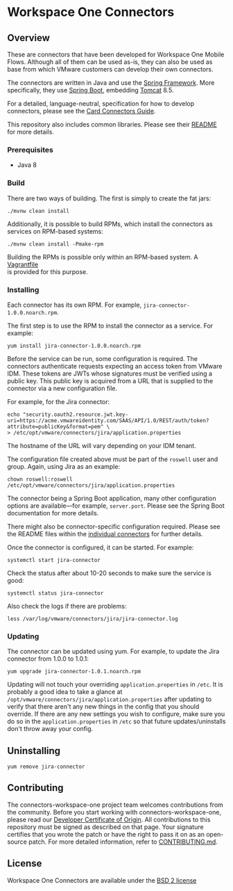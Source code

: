 # Workspace One Connectors

## Overview

These are connectors that have been developed for Workspace One Mobile Flows. Although all of them can be used as-is, 
they can also be used as base from which VMware customers can develop their own connectors.

The connectors are written in Java and use the [Spring Framework](https://spring.io/). More specifically, they use 
[Spring Boot](https://projects.spring.io/spring-boot/), embedding [Tomcat](http://tomcat.apache.org/) 8.5.

For a detailed, language-neutral, specification for how to develop connectors, please see the 
[Card Connectors Guide](https://github.com/vmwaresamples/card-connectors-guide).

This repository also includes common libraries. Please see their [README](https://github.com/vmware/connectors-workspace-one/blob/master/common/README.md) for more details.

### Prerequisites

* Java 8

### Build

There are two ways of building. The first is simply to create the fat jars:

    ./mvnw clean install
    
Additionally, it is possible to build RPMs, which install the connectors as services on RPM-based systems:
    
    ./mvnw clean install -Pmake-rpm

Building the RPMs is possible only within an RPM-based system. A [Vagrantfile](https://github.com/vmware/connectors-workspace-one/blob/master/Vagrantfile)   
is provided for this purpose.   

### Installing

Each connector has its own RPM. For example, `jira-connector-1.0.0.noarch.rpm`.

The first step is to use the RPM to install the connector as a service. For example:
```
yum install jira-connector-1.0.0.noarch.rpm 
```
Before the service can be run, some configuration is required. The connectors authenticate requests expecting an access token from VMware IDM. These tokens are JWTs whose signatures must be verified using a public key. This public key is acquired from a URL that is supplied to the connector via a new configuration file. 

For example, for the Jira connector:
```
echo "security.oauth2.resource.jwt.key-uri=https://acme.vmwareidentity.com/SAAS/API/1.0/REST/auth/token?attribute=publicKey&format=pem" \
> /etc/opt/vmware/connectors/jira/application.properties
```
The hostname of the URL will vary depending on your IDM tenant.

The configuration file created above must be part of the `roswell` user and group. Again, using Jira as an example:
```
chown roswell:roswell /etc/opt/vmware/connectors/jira/application.properties
```
The connector being a Spring Boot application, many other configuration options are available&mdash;for example, `server.port`. Please see the Spring Boot documentation for more details.

There might also be connector-specific configuration required. Please see the README files within the [individual connectors](https://github.com/vmware/connectors-workspace-one/tree/master/connectors) for further details.

Once the connector is configured, it can be started. For example:
```
systemctl start jira-connector
```
Check the status after about 10-20 seconds to make sure the service is good:
```
systemctl status jira-connector
```
Also check the logs if there are problems:
```
less /var/log/vmware/connectors/jira/jira-connector.log

```
### Updating

The connector can be updated using yum. For example, to update the Jira connector from 1.0.0 to 1.0.1:
```
yum upgrade jira-connector-1.0.1.noarch.rpm
```
Updating will not touch your overriding `application.properties` in `/etc`. It is probably a good idea to take a glance at `/opt/vmware/connectors/jira/application.properties` after updating to verify that there aren't any new things in the config that you should override. If there are any new settings you wish to configure, make sure you do so in the `application.properties` in `/etc` so that future updates/uninstalls don't throw away your config.

## Uninstalling

```
yum remove jira-connector
```

## Contributing

The connectors-workspace-one project team welcomes contributions from the community. Before you start working with 
connectors-workspace-one, please read our [Developer Certificate of Origin](https://cla.vmware.com/dco). All 
contributions to this repository must be signed as described on that page. Your signature certifies that you wrote 
the patch or have the right to pass it on as an open-source patch. For more detailed information, refer 
to [CONTRIBUTING.md](CONTRIBUTING.md).

## License

Workspace One Connectors are available under the [BSD 2 license](https://github.com/vmware/connectors-workspace-one/blob/master/LICENSE.txt)
